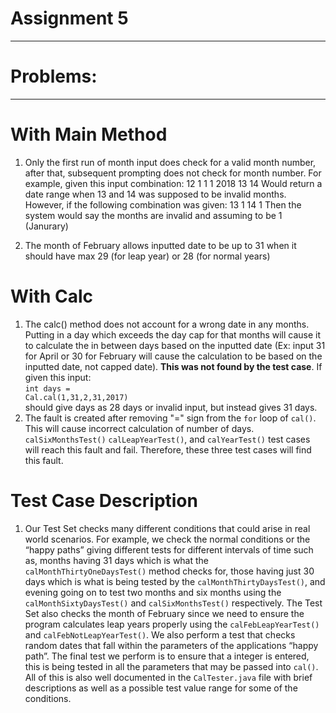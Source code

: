 # Assignment 5
-------------------------------------------------------------
# Problems:
------------------------------------------------------------
# With Main Method
1. Only the first run of month input does check for a valid month number, after that, subsequent prompting does not check for month number. For example, given this input combination:
12
1
1
1
2018
13
14
Would return a date range when 13 and 14 was supposed to be invalid months. However, if the following combination was given:
13
1
14
1
Then the system would say the months are invalid and assuming to be 1 (Janurary)

2. The month of February allows inputted date to be up to 31 when it should have max 29 (for leap year) or 28 (for normal years)

# With Calc
1. The calc() method does not account for a wrong date in any months. Putting in a day which exceeds the day cap for that months will cause it to calculate the in between days based on the inputted date (Ex: input 31 for April or 30 for February will cause the calculation to be based on the inputted date, not capped date). **This was not found by the test case**. If given this input:<br>
<code>int days = Cal.cal(1,31,2,31,2017)</code><br>
should give days as 28 days or invalid input, but instead gives 31 days.
2. The fault is created after removing "=" sign from the <code>for</code> loop of <code>cal()</code>. This will cause incorrect calculation of number of days. <code>calSixMonthsTest()</code> <code>calLeapYearTest()</code>, and <code>calYearTest()</code> test cases will reach this fault and fail. Therefore, these three test cases will find this fault.


# Test Case Description
1. Our Test Set checks many different conditions that could arise in real world scenarios. For example, we check the normal conditions or the “happy paths” giving different tests for different intervals of time such as, months having 31 days which is what the <code>calMonthThirtyOneDaysTest()</code> method checks for, those having just 30 days which is what is being tested by the <code>calMonthThirtyDaysTest()</code>, and evening going on to test two months and six months using the <code>calMonthSixtyDaysTest()</code> and <code>calSixMonthsTest()</code> respectively. The Test Set also checks the month of February since we need to ensure the program calculates leap years properly using the <code>calFebLeapYearTest()</code> and <code>calFebNotLeapYearTest()</code>. We also perform a test that checks random dates that fall within the parameters of the applications “happy path”. The final test we perform is to ensure that a integer is entered, this is being tested in all the parameters that may be passed into <code>cal()</code>. All of this is also well documented in the <code>CalTester.java</code> file with brief descriptions as well as a possible test value range for some of the conditions.
